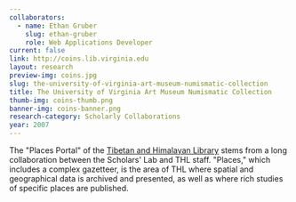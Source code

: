 ```yaml
---
collaborators:
  - name: Ethan Gruber
    slug: ethan-gruber
    role: Web Applications Developer
current: false
link: http://coins.lib.virginia.edu
layout: research
preview-img: coins.jpg
slug: the-university-of-virginia-art-museum-numismatic-collection
title: The University of Virginia Art Museum Numismatic Collection
thumb-img: coins-thumb.png
banner-img: coins-banner.png
research-category: Scholarly Collaborations
year: 2007
---
```


The "Places Portal" of the [Tibetan and Himalayan Library](http://thlib.org) stems from a long collaboration between the Scholars' Lab and THL staff. "Places," which includes a complex gazetteer, is the area of THL where spatial and geographical data is archived and presented, as well as where rich studies of specific places are published.
